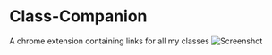 # Class-Companion
A chrome extension containing links for all my classes
![Screenshot](https://user-images.githubusercontent.com/69766210/130738494-7006e794-e82d-407e-8ade-05385e106969.png)
